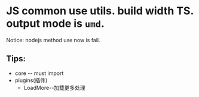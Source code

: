 # JS common use utils. build width TS. output mode is `umd`.

Notice: nodejs method use now is fail.

## Tips: 
+ core -- must import
+ plugins(插件)
  + LoadMore--加载更多处理